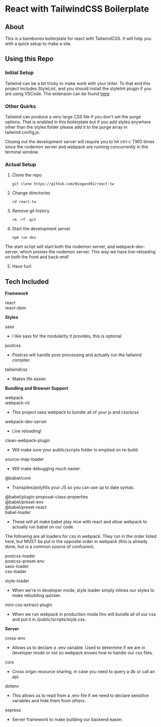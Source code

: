 # React with TailwindCSS Boilerplate

## About

This is a barebones boilerplate for react with TailwindCSS. It will help you with a quick setup to make a site.

## Using this Repo

### **Initial Setup**

Tailwind can be a bit tricky to make work with your linter. To that end this project includes StyleLint, and you should install the stylelint plugin if you are using VSCode. The extension can be found [here](https://marketplace.visualstudio.com/items?itemName=stylelint.vscode-stylelint).

### **Other Quirks**

Tailwind can produce a very large CSS file if you don't set the purge options. That is enabled in this boilerplate but if you add styles anywhere other than the styles folder please add it to the purge array in tailwind.config.js.

Closing out the development server will require you to hit ctrl-c TWO times since the nodemon server and webpack are running concurrently in the terminal window.

### **Actual Setup**

1. Clone the repo

   `git clone https://github.com/Wiegand92/react-tw`

2. Change directories

   `cd react-tw`

3. Remove git history

   `rm -rf .git`

4. Start the development server

   `npm run dev`

The start script will start both the nodemon server, and webpack-dev-server, which proxies the nodemon server. This way we have live-reloading on both the front and back-end!

5. Have fun!

## Tech Included

**Framework**

react  
 react-dom

**Styles**

sass

- I like sass for the modularity it provides, this is optional

postcss

- Postcss will handle post-processing and actually run the tailwind compiler.

tailwindcss

- Makes life easier

**Bundling and Browser Support**

webpack  
 webpack-cli

- This project uses webpack to bundle all of your js and css/scss

webpack-dev-server

- Live reloading!

clean-webpack-plugin

- Will make sure your public/scripts folder is emptied on re-build.

source-map-loader

- Will make debugging much easier.

@babel/core

- Transpiles/polyfills your JS so you can use up to date syntax.

@babel/plugin-proposal-class-properties  
 @babel/preset-env  
 @babel/preset-react  
 babel-loader

- These will all make babel play nice with react and allow webpack to actually run babel on our code.

The following are all loaders for css in webpack. They run in the order listed here, but MUST be put in the opposite order in webpack (this is already done, but is a common source of confusion).

postcss-loader  
 postcss-preset-env  
 sass-loader  
 css-loader

style-loader

- When we're in developer mode, style loader simply inlines our styles to make rebuilding quicker.

mini-css-extract-plugin

- When we run webpack in production mode this will bundle all of our css and put it in /public/scripts/style.css.

**Server**

cross-env

- Allows us to declare a .env variable. Used to determine if we are in developer mode or not so webpack knows how to handle our css files.

cors

- Cross origin resource sharing, in case you need to query a db or call an api.

dotenv

- This allows us to read from a .env file if we need to declare sensitive variables and hide them from others.

express

- Server framework to make building our backend easier.
